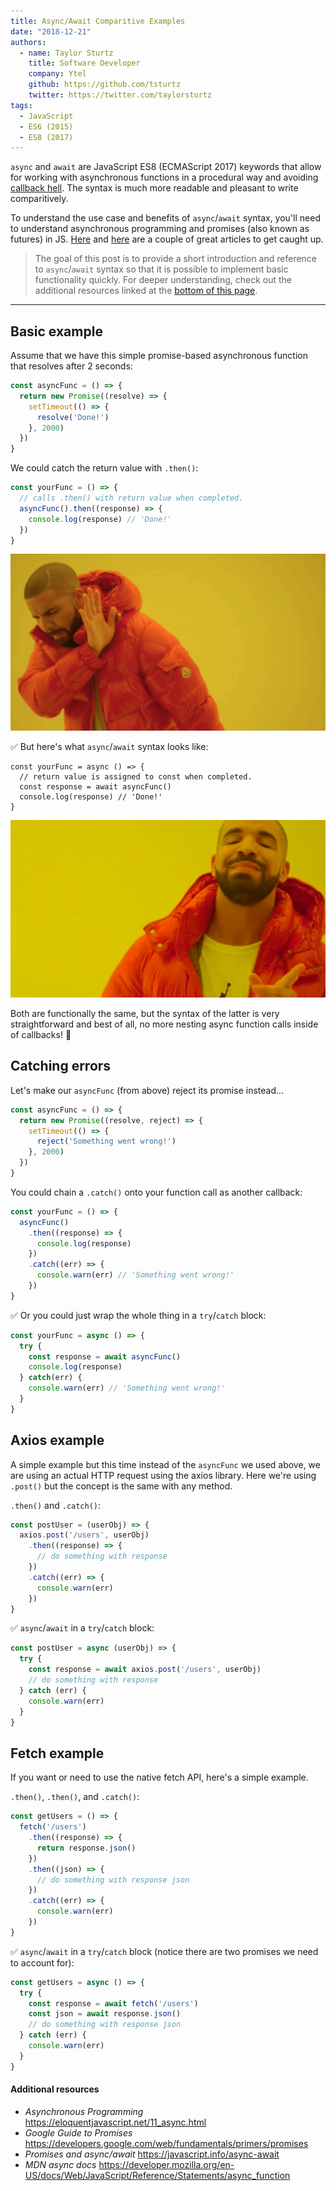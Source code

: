 ```yaml
---
title: Async/Await Comparitive Examples
date: "2018-12-21"
authors:
  - name: Taylor Sturtz
    title: Software Developer
    company: Ytel
    github: https://github.com/tsturtz
    twitter: https://twitter.com/taylorsturtz
tags:
  - JavaScript
  - ES6 (2015)
  - ES8 (2017)
---
```

<span style="display: none">Async</span>`async` and <span style="display: none">await</span>`await` are JavaScript ES8 (ECMAScript 2017) keywords that allow for working with asynchronous functions in a procedural way and avoiding [callback hell](http://callbackhell.com/). The syntax is much more readable and pleasant to write comparitively.

To understand the use case and benefits of `async`/`await` syntax, you'll need to understand asynchronous
programming and promises (also known as futures) in JS.
[Here](https://eloquentjavascript.net/11_async.html) and
[here](https://developers.google.com/web/fundamentals/primers/promises) are a couple of great articles to get caught up.

> The goal of this post is to provide a short introduction and reference to `async`/`await` syntax
> so that it is possible to implement basic functionality quickly.
> For deeper understanding, check out the additional resources linked at the [bottom of this page](#additional-resources).

---
## Basic example

Assume that we have this simple promise-based asynchronous function that resolves after 2 seconds:
```js
const asyncFunc = () => {
  return new Promise((resolve) => {
    setTimeout(() => {
      resolve('Done!')
    }, 2000)
  })
}
```
We could catch the return value with `.then()`:
```js
const yourFunc = () => {
  // calls .then() with return value when completed.
  asyncFunc().then((response) => {
    console.log(response) // 'Done!'
  })
}
```
!['Nah'](./drake-nah.jpg)

✅ But here's what `async`/`await` syntax looks like:
```js{1,3}
const yourFunc = async () => {
  // return value is assigned to const when completed.
  const response = await asyncFunc()
  console.log(response) // 'Done!'
}
```
!['Nah'](./drake-yeah.jpg)

Both are functionally the same, but the syntax of the latter is very straightforward and best of all, no more nesting async function calls inside of callbacks! 🎉
## Catching errors
Let's make our `asyncFunc` (from above) reject its promise instead...
```js
const asyncFunc = () => {
  return new Promise((resolve, reject) => {
    setTimeout(() => {
      reject('Something went wrong!')
    }, 2000)
  })
}
```
You could chain a `.catch()` onto your function call as another callback:
```js
const yourFunc = () => {
  asyncFunc()
    .then((response) => {
      console.log(response)
    })
    .catch((err) => {
      console.warn(err) // 'Something went wrong!'
    })
}
```
✅ Or you could just wrap the whole thing in a `try`/`catch` block:
```js
const yourFunc = async () => {
  try {
    const response = await asyncFunc()
    console.log(response)
  } catch(err) {
    console.warn(err) // 'Something went wrong!'
  }
}
```

## Axios example

A simple example but this time instead of the `asyncFunc` we used above, we are using an actual HTTP request using the axios library. Here we're using `.post()` but the concept is the same with any method.

`.then()` and `.catch()`:
```js
const postUser = (userObj) => {
  axios.post('/users', userObj)
    .then((response) => {
      // do something with response
    })
    .catch((err) => {
      console.warn(err)
    })
}
```
✅ `async`/`await` in a `try`/`catch` block:
```js
const postUser = async (userObj) => {
  try {
    const response = await axios.post('/users', userObj)
    // do something with response
  } catch (err) {
    console.warn(err)
  }
}
```

## Fetch example

If you want or need to use the native fetch API, here's a simple example.

`.then()`, `.then()`, and `.catch()`:
```js
const getUsers = () => {
  fetch('/users')
    .then((response) => {
      return response.json()
    })
    .then((json) => {
      // do something with response json
    })
    .catch((err) => {
      console.warn(err)
    })
}
```
✅ `async`/`await` in a `try`/`catch` block (notice there are two promises we need to account for):
```js
const getUsers = async () => {
  try {
    const response = await fetch('/users')
    const json = await response.json()
    // do something with response json
  } catch (err) {
    console.warn(err)
  }
}
```

#### Additional resources

- *Asynchronous Programming* https://eloquentjavascript.net/11_async.html
- *Google Guide to Promises* https://developers.google.com/web/fundamentals/primers/promises
- *Promises and async/await* https://javascript.info/async-await
- *MDN async docs* https://developer.mozilla.org/en-US/docs/Web/JavaScript/Reference/Statements/async_function

